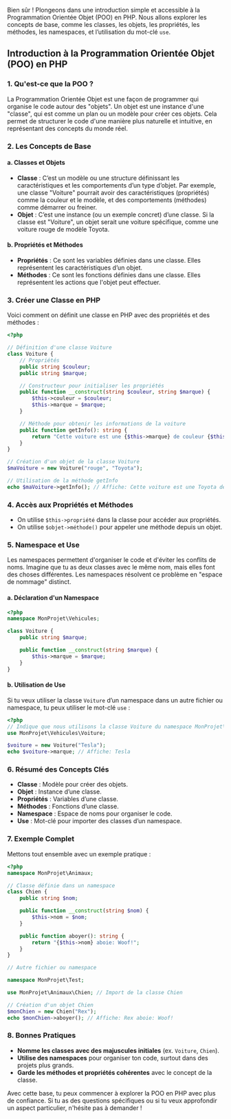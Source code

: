 Bien sûr ! Plongeons dans une introduction simple et accessible à la Programmation Orientée Objet (POO) en PHP. Nous allons explorer les concepts de base, comme les classes, les objets, les propriétés, les méthodes, les namespaces, et l’utilisation du mot-clé `use`.

## Introduction à la Programmation Orientée Objet (POO) en PHP

### 1. **Qu'est-ce que la POO ?**
La Programmation Orientée Objet est une façon de programmer qui organise le code autour des "objets". Un objet est une instance d'une "classe", qui est comme un plan ou un modèle pour créer ces objets. Cela permet de structurer le code d'une manière plus naturelle et intuitive, en représentant des concepts du monde réel.

### 2. **Les Concepts de Base**

#### a. **Classes et Objets**
- **Classe** : C’est un modèle ou une structure définissant les caractéristiques et les comportements d’un type d’objet. Par exemple, une classe "Voiture" pourrait avoir des caractéristiques (propriétés) comme la couleur et le modèle, et des comportements (méthodes) comme démarrer ou freiner.
- **Objet** : C’est une instance (ou un exemple concret) d’une classe. Si la classe est "Voiture", un objet serait une voiture spécifique, comme une voiture rouge de modèle Toyota.

#### b. **Propriétés et Méthodes**
- **Propriétés** : Ce sont les variables définies dans une classe. Elles représentent les caractéristiques d’un objet.
- **Méthodes** : Ce sont les fonctions définies dans une classe. Elles représentent les actions que l'objet peut effectuer.

### 3. **Créer une Classe en PHP**
Voici comment on définit une classe en PHP avec des propriétés et des méthodes :

```php
<?php

// Définition d'une classe Voiture
class Voiture {
    // Propriétés
    public string $couleur;
    public string $marque;

    // Constructeur pour initialiser les propriétés
    public function __construct(string $couleur, string $marque) {
        $this->couleur = $couleur;
        $this->marque = $marque;
    }

    // Méthode pour obtenir les informations de la voiture
    public function getInfo(): string {
        return "Cette voiture est une {$this->marque} de couleur {$this->couleur}.";
    }
}

// Création d'un objet de la classe Voiture
$maVoiture = new Voiture("rouge", "Toyota");

// Utilisation de la méthode getInfo
echo $maVoiture->getInfo(); // Affiche: Cette voiture est une Toyota de couleur rouge.
```

### 4. **Accès aux Propriétés et Méthodes**
- On utilise `$this->propriété` dans la classe pour accéder aux propriétés.
- On utilise `$objet->méthode()` pour appeler une méthode depuis un objet.

### 5. **Namespace et Use**
Les namespaces permettent d'organiser le code et d'éviter les conflits de noms. Imagine que tu as deux classes avec le même nom, mais elles font des choses différentes. Les namespaces résolvent ce problème en "espace de nommage" distinct.

#### a. **Déclaration d'un Namespace**
```php
<?php
namespace MonProjet\Vehicules;

class Voiture {
    public string $marque;

    public function __construct(string $marque) {
        $this->marque = $marque;
    }
}
```

#### b. **Utilisation de Use**
Si tu veux utiliser la classe `Voiture` d’un namespace dans un autre fichier ou namespace, tu peux utiliser le mot-clé `use` :
```php
<?php
// Indique que nous utilisons la classe Voiture du namespace MonProjet\Vehicules
use MonProjet\Vehicules\Voiture;

$voiture = new Voiture("Tesla");
echo $voiture->marque; // Affiche: Tesla
```

### 6. **Résumé des Concepts Clés**
- **Classe** : Modèle pour créer des objets.
- **Objet** : Instance d’une classe.
- **Propriétés** : Variables d’une classe.
- **Méthodes** : Fonctions d’une classe.
- **Namespace** : Espace de noms pour organiser le code.
- **Use** : Mot-clé pour importer des classes d’un namespace.

### 7. **Exemple Complet**
Mettons tout ensemble avec un exemple pratique :

```php
<?php
namespace MonProjet\Animaux;

// Classe définie dans un namespace
class Chien {
    public string $nom;

    public function __construct(string $nom) {
        $this->nom = $nom;
    }

    public function aboyer(): string {
        return "{$this->nom} aboie: Woof!";
    }
}

// Autre fichier ou namespace

namespace MonProjet\Test;

use MonProjet\Animaux\Chien; // Import de la classe Chien

// Création d'un objet Chien
$monChien = new Chien("Rex");
echo $monChien->aboyer(); // Affiche: Rex aboie: Woof!
```

### 8. **Bonnes Pratiques**
- **Nomme les classes avec des majuscules initiales** (ex. `Voiture`, `Chien`).
- **Utilise des namespaces** pour organiser ton code, surtout dans des projets plus grands.
- **Garde les méthodes et propriétés cohérentes** avec le concept de la classe.

Avec cette base, tu peux commencer à explorer la POO en PHP avec plus de confiance. Si tu as des questions spécifiques ou si tu veux approfondir un aspect particulier, n'hésite pas à demander !
